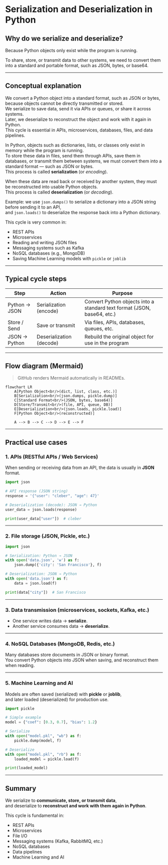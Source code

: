# Serialization and Deserialization in Python

## Why do we serialize and deserialize?

Because Python objects only exist while the program is running.  

To share, store, or transmit data to other systems, we need to convert them into a standard and portable format, such as JSON, bytes, or base64.  

---

## Conceptual explanation

We convert a Python object into a standard format, such as JSON or bytes, because objects cannot be directly transmitted or stored.  
We serialize to save data, send it via APIs or queues, or share it across systems.  
Later, we deserialize to reconstruct the object and work with it again in Python.  
This cycle is essential in APIs, microservices, databases, files, and data pipelines.  

In Python, objects such as dictionaries, lists, or classes only exist in memory while the program is running.  
To store these data in files, send them through APIs, save them in databases, or transmit them between systems, we must convert them into a standard format — such as JSON or bytes.  
This process is called **serialization** (or *encoding*).  

When these data are read back or received by another system, they must be reconstructed into usable Python objects.  
This process is called **deserialization** (or *decoding*).  

Example: we use `json.dumps()` to serialize a dictionary into a JSON string before sending it to an API,  
and `json.loads()` to deserialize the response back into a Python dictionary.  

This cycle is very common in:  
- REST APIs  
- Microservices  
- Reading and writing JSON files  
- Messaging systems such as Kafka  
- NoSQL databases (e.g., MongoDB)  
- Saving Machine Learning models with `pickle` or `joblib`  

---

## Typical cycle steps

Step              | Action                      | Purpose
------------------|-----------------------------|---------------------------------------------------------------
Python → JSON     | Serialization (encode)      | Convert Python objects into a standard text format (JSON, base64, etc.)
Store / Send      | Save or transmit            | Via files, APIs, databases, queues, etc.
JSON → Python     | Deserialization (decode)    | Rebuild the original object for use in the program

---

## Flow diagram (Mermaid)

> GitHub renders Mermaid automatically in READMEs.

```mermaid
flowchart LR
    A[Python Object<br/>(dict, list, class, etc.)]
    B[Serialization<br/>(json.dumps, pickle.dump)]
    C[Standard Format<br/>(JSON, bytes, base64)]
    D[Store/Transmit<br/>(file, API, queue, DB)]
    E[Deserialization<br/>(json.loads, pickle.load)]
    F[Python Object<br/>(reconstructed)]

    A --> B --> C --> D --> E --> F
```

---

## Practical use cases

### 1. APIs (RESTful APIs / Web Services)

When sending or receiving data from an API, the data is usually in **JSON** format.  

```python
import json

# API response (JSON string)
response = '{"user": "cleber", "age": 47}'

# Deserialization (decode): JSON → Python
user_data = json.loads(response)

print(user_data["user"])  # cleber
```

---

### 2. File storage (JSON, Pickle, etc.)

```python
import json

# Serialization: Python → JSON
with open('data.json', 'w') as f:
    json.dump({'city': 'San Francisco'}, f)

# Deserialization: JSON → Python
with open('data.json') as f:
    data = json.load(f)

print(data["city"])  # San Francisco
```

---

### 3. Data transmission (microservices, sockets, Kafka, etc.)

- One service writes data → **serialize**.  
- Another service consumes data → **deserialize**.  

---

### 4. NoSQL Databases (MongoDB, Redis, etc.)

Many databases store documents in JSON or binary format.  
You convert Python objects into JSON when saving, and reconstruct them when reading.  

---

### 5. Machine Learning and AI

Models are often saved (serialized) with **pickle** or **joblib**,  
and later loaded (deserialized) for production use.  

```python
import pickle

# Simple example
model = {"coef": [0.3, 0.7], "bias": 1.2}

# Serialize
with open("model.pkl", "wb") as f:
    pickle.dump(model, f)

# Deserialize
with open("model.pkl", "rb") as f:
    loaded_model = pickle.load(f)

print(loaded_model)
```

---

## Summary

We serialize to **communicate, store, or transmit data**,  
and deserialize to **reconstruct and work with them again in Python**.  

This cycle is fundamental in:  
- REST APIs  
- Microservices  
- File I/O  
- Messaging systems (Kafka, RabbitMQ, etc.)  
- NoSQL databases  
- Data pipelines  
- Machine Learning and AI  
